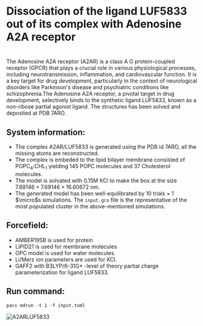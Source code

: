# Dissociation of the ligand LUF5833 out of its complex with Adenosine A2A receptor
#
The Adenosine A2A receptor (A2AR) is a class A G protein-coupled receptor (GPCR) that plays a crucial role in various physiological processes, including neurotransmission, inflammation, and cardiovascular function. It is a key target for drug development, particularly in the context of neurological disorders like Parkinson's disease and psychiatric conditions like schizophrenia.The Adenosine A2A receptor, a pivotal target in drug development, selectively binds to the synthetic ligand LUF5833, known as a non-ribose partial agonist ligand. The structures has been solved and deposited at PDB 7ARO.

## System information:
- The complex A2AR/LUF5833 is generated using the PDB id 7ARO, all the missing atoms are reconstructed.
- The complex is embeded to the lipid bilayer membrane consisted of POPC$`_4`$:CHL$`_1`$ yielding 145 POPC molecules and 37 Cholesterol molecules.
- The model is solvated with 0.15M KCl to make the box at the size $`7.69146 \times 7.69146 \times 16.60672 `$ nm.
- The generated model has been well-equilibrated by 10 trials $`\times`$ 1 $`\micro`$s simulations. The `input.gro` file is the representative of the most populated cluster in the above-mentioned simulations.
## Forcefield:
- AMBER19SB is used for protein
- LIPID21 is used for membrane molecules
- OPC model is used for water molecules.
- Li/Merz ion parameters are used for KCl.
- GAFF2 with B3LYP/6-31G* -level of theory partial charge parameterization for ligand LUF5833.
## Run command:
```
pacs mdrun -t 1 -f input.toml
```
![A2ARLUF5833](https://github.com/Kitaolab/PaCS-MD-example/assets/6975132/d8b24450-eca6-4496-aedb-bba13a12944f)
